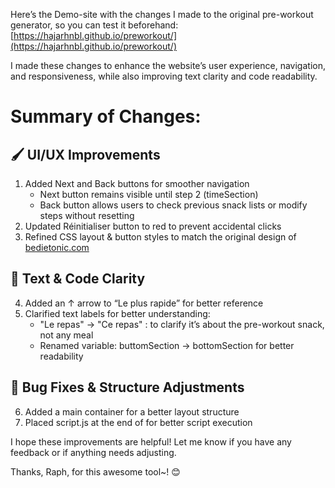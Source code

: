Here’s the Demo-site with the changes I made to the original pre-workout generator, so you can test it beforehand:
[https://hajarhnbl.github.io/preworkout/](https://hajarhnbl.github.io/preworkout/)

I made these changes to enhance the website’s user experience, navigation, and responsiveness, while also improving text clarity and code readability.

# Summary of Changes:

## 🖌 UI/UX Improvements

1) Added Next and Back buttons for smoother navigation
    - Next button remains visible until step 2 (timeSection)
    - Back button allows users to check previous snack lists or modify steps without resetting
2) Updated Réinitialiser button to red to prevent accidental clicks
3) Refined CSS layout & button styles to match the original design of [bedietonic.com](https://www.bedietonic.com/par-ici/?fbclid=PAZXh0bgNhZW0CMTEAAabvE3tTKTMMMVFAyyKx1oG2GQKns7gXJJTAqFNwfsLafrz9Qyp0pNPUHXk_aem_J-F0Bs4nLcSM4HZoQX3u_Q)
   
## 📏 Text & Code Clarity

4) Added an ↑ arrow to “Le plus rapide” for better reference
5) Clarified text labels for better understanding:
    - "Le repas" → "Ce repas" : to clarify it’s about the pre-workout snack, not any meal
    - Renamed variable: buttomSection → bottomSection for better readability
  
## 🐛 Bug Fixes & Structure Adjustments

6) Added a main container for a better layout structure
7) Placed script.js at the end of <body> for better script execution


I hope these improvements are helpful! Let me know if you have any feedback or if anything needs adjusting.

Thanks, Raph, for this awesome tool~! 😊
